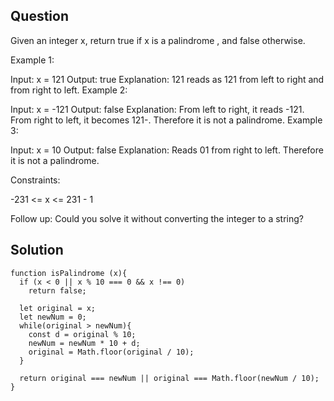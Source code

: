## Question
Given an integer x, return true if x is a 
palindrome
, and false otherwise.

 

Example 1:

Input: x = 121
Output: true
Explanation: 121 reads as 121 from left to right and from right to left.
Example 2:

Input: x = -121
Output: false
Explanation: From left to right, it reads -121. From right to left, it becomes 121-. Therefore it is not a palindrome.
Example 3:

Input: x = 10
Output: false
Explanation: Reads 01 from right to left. Therefore it is not a palindrome.
 

Constraints:

-231 <= x <= 231 - 1
 

Follow up: Could you solve it without converting the integer to a string?

## Solution
```
function isPalindrome (x){
  if (x < 0 || x % 10 === 0 && x !== 0)
    return false;

  let original = x;
  let newNum = 0;
  while(original > newNum){
    const d = original % 10;
    newNum = newNum * 10 + d;
    original = Math.floor(original / 10);
  }

  return original === newNum || original === Math.floor(newNum / 10);
}
```
